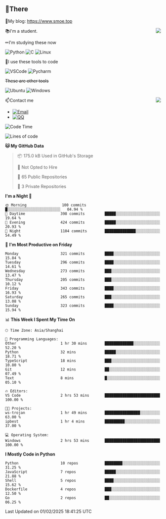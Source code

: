 
## 👏There

📰My blog: https://www.smoe.top

<img align="right" src="https://github-readme-stats.vercel.app/api/top-langs/?username=AkashiCoin"/>


📚I'm a student.

✏I'm studying these now

![Python](https://img.shields.io/badge/-Python-blue?style=flat-square&logo=Python&logoColor=fff)
![C](https://img.shields.io/badge/-C-585858?style=flat-square&logo=C&logoColor=fff)
![Linux](https://img.shields.io/badge/-Linux-black?style=flat-square&logo=Linux&logoColor=fff)

🔨I use these tools to code

![VSCode](https://img.shields.io/badge/-VSCode-blue?style=flat-square&logo=visualstudiocode&logoColor=fff)
![Pycharm](https://img.shields.io/badge/-Pycharm-green?style=flat-square&logo=pycharm&logoColor=fff)

 ~~These are other tools~~

![Ubuntu](https://img.shields.io/badge/-Ubuntu-orange?style=flat-square&logo=Ubuntu&logoColor=fff)
![Windows](https://img.shields.io/badge/-Windows-blue?style=flat-square&logo=Windows&logoColor=fff)

<img align="right" src="https://github-readme-stats.vercel.app/api?username=AkashiCoin" />


📫Contact me

* [![Email](https://img.shields.io/badge/Email-l1040186796@gmail.com-1?style=social&logoColor=fff)](mailto:l1040186796@gmail.com)
* [![QQ](https://img.shields.io/badge/QQ-1040186796-1?style=social&logoColor=fff)](tencent://AddContact/?fromId=45&fromSubId=1&subcmd=all&uin=1040186796&website=www.oicqzone.com)

<!--START_SECTION:waka-->
![Code Time](http://img.shields.io/badge/Code%20Time-1%2C376%20hrs%2046%20mins-blue)

![Lines of code](https://img.shields.io/badge/From%20Hello%20World%20I%27ve%20Written-379.5%20thousand%20lines%20of%20code-blue)

**🐱 My GitHub Data** 

> 📦 175.0 kB Used in GitHub's Storage 
 > 
> 🚫 Not Opted to Hire
 > 
> 📜 65 Public Repositories 
 > 
> 🔑 3 Private Repositories 
 > 
**I'm a Night 🦉** 

```text
🌞 Morning                100 commits         █░░░░░░░░░░░░░░░░░░░░░░░░   04.94 % 
🌆 Daytime                398 commits         █████░░░░░░░░░░░░░░░░░░░░   19.64 % 
🌃 Evening                424 commits         █████░░░░░░░░░░░░░░░░░░░░   20.93 % 
🌙 Night                  1104 commits        ██████████████░░░░░░░░░░░   54.49 % 
```
📅 **I'm Most Productive on Friday** 

```text
Monday                   321 commits         ████░░░░░░░░░░░░░░░░░░░░░   15.84 % 
Tuesday                  296 commits         ████░░░░░░░░░░░░░░░░░░░░░   14.61 % 
Wednesday                273 commits         ███░░░░░░░░░░░░░░░░░░░░░░   13.47 % 
Thursday                 205 commits         ███░░░░░░░░░░░░░░░░░░░░░░   10.12 % 
Friday                   343 commits         ████░░░░░░░░░░░░░░░░░░░░░   16.93 % 
Saturday                 265 commits         ███░░░░░░░░░░░░░░░░░░░░░░   13.08 % 
Sunday                   323 commits         ████░░░░░░░░░░░░░░░░░░░░░   15.94 % 
```


📊 **This Week I Spent My Time On** 

```text
🕑︎ Time Zone: Asia/Shanghai

💬 Programming Languages: 
Other                    1 hr 30 mins        █████████████░░░░░░░░░░░░   52.20 % 
Python                   32 mins             █████░░░░░░░░░░░░░░░░░░░░   18.71 % 
TypeScript               18 mins             ███░░░░░░░░░░░░░░░░░░░░░░   10.80 % 
Git                      12 mins             ██░░░░░░░░░░░░░░░░░░░░░░░   07.49 % 
Text                     8 mins              █░░░░░░░░░░░░░░░░░░░░░░░░   05.10 % 

🔥 Editors: 
VS Code                  2 hrs 53 mins       █████████████████████████   100.00 % 

🐱‍💻 Projects: 
ws-trojan                1 hr 49 mins        ████████████████░░░░░░░░░   63.00 % 
ipbest                   1 hr 4 mins         █████████░░░░░░░░░░░░░░░░   37.00 % 

💻 Operating System: 
Windows                  2 hrs 53 mins       █████████████████████████   100.00 % 
```

**I Mostly Code in Python** 

```text
Python                   10 repos            ████████░░░░░░░░░░░░░░░░░   31.25 % 
JavaScript               7 repos             █████░░░░░░░░░░░░░░░░░░░░   21.88 % 
Shell                    5 repos             ████░░░░░░░░░░░░░░░░░░░░░   15.62 % 
Dockerfile               4 repos             ███░░░░░░░░░░░░░░░░░░░░░░   12.50 % 
Go                       2 repos             ██░░░░░░░░░░░░░░░░░░░░░░░   06.25 % 
```




 Last Updated on 01/02/2025 18:41:25 UTC
<!--END_SECTION:waka-->
